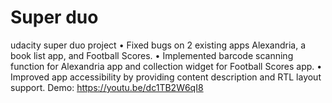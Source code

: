 # Super duo
udacity super duo project
•	Fixed bugs on 2 existing apps Alexandria, a book list app, and Football Scores. 
•	Implemented barcode scanning function for Alexandria app and collection widget for Football Scores app. 
•	Improved app accessibility by providing content description and RTL layout support.
Demo:
https://youtu.be/dc1TB2W6qI8
